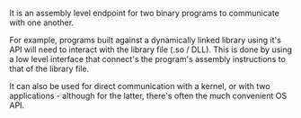 It is an assembly level endpoint for two binary programs to communicate with one another.

For example, programs built against a dynamically linked library using it's API will need to interact with the library file (.so / DLL). This is done by using a low level interface that connect's the program's assembly instructions to that of the library file.

It can also be used for direct communication with a kernel, or with two applications - although for the latter, there's often the much convenient OS API.